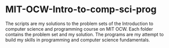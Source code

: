 # MIT-OCW-Intro-to-comp-sci-prog


The scripts are my solutions to the problem sets of the Introduction to computer science and programming course on MIT OCW.
Each folder contains the problem set and my solution.
The programs are my attempt to build my skills in programming and computer science fundamentals. 
